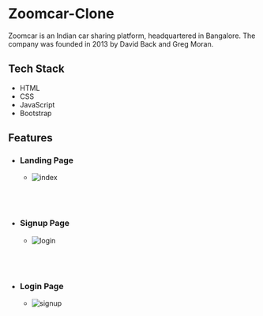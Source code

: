 # Zoomcar-Clone
Zoomcar is an Indian car sharing platform, headquartered in Bangalore. The company was founded in 2013 by David Back and Greg Moran.
## Tech Stack

- HTML
- CSS
- JavaScript
- Bootstrap


## Features

- ### Landing Page
    - <img src="https://i.ibb.co/b36Z7BH/index.png" alt="index" border="0">

    <br />
    <br />
    <br />

- ### Signup Page
    - ![login](https://user-images.githubusercontent.com/9881913/208676828-2b29f193-39c4-4fc6-a191-1bd026a11b6f.PNG)

    <br />
    <br />
    <br />

- ### Login Page
    - ![signup](https://user-images.githubusercontent.com/9881913/208676875-d372b305-ec4b-4ecf-8d24-f336fa53daad.PNG)
